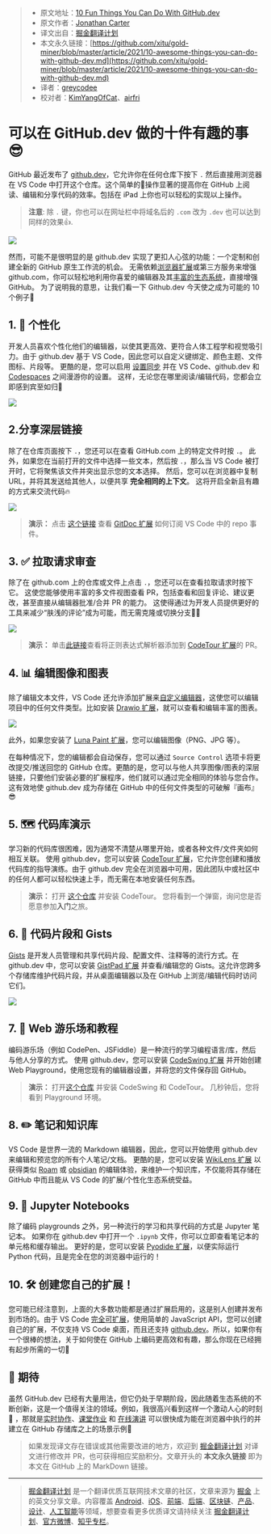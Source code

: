 > * 原文地址：[10 Fun Things You Can Do With GitHub.dev](https://dev.to/lostintangent/10-awesome-things-you-can-do-with-github-dev-5fm7)
> * 原文作者：[Jonathan Carter](https://dev.to/lostintangent)
> * 译文出自：[掘金翻译计划](https://github.com/xitu/gold-miner)
> * 本文永久链接：[https://github.com/xitu/gold-miner/blob/master/article/2021/10-awesome-things-you-can-do-with-github-dev.md](https://github.com/xitu/gold-miner/blob/master/article/2021/10-awesome-things-you-can-do-with-github-dev.md)
> * 译者：[greycodee](https://github.com/greycodee)
> * 校对者：[KimYangOfCat](https://github.com/KimYangOfCat)、[airfri](https://github.com/airfri)

# 可以在 GitHub.dev 做的十件有趣的事😎

GitHub 最近发布了 [github.dev](https://github.dev)，它允许你在任何仓库下按下 `.` 然后直接用浏览器在 VS Code 中打开这个仓库。这个简单的操作显著的提高你在 GitHub 上阅读、编辑和分享代码的效率。包括在 iPad 上你也可以轻松的实现以上操作。
> **注意**: 除 `.` 键，你也可以在网址栏中将域名后的 `.com` 改为 `.dev` 也可以达到同样的效果👍.

![](https://res.cloudinary.com/practicaldev/image/fetch/s--VJkNTHVS--/c_limit%2Cf_auto%2Cfl_progressive%2Cq_auto%2Cw_880/https://pbs.twimg.com/media/E8hp-_MWEAQRYeB.jpg)

然而，可能不是很明显的是 github.dev 实现了更扣人心弦的功能：一个定制和创建全新的 GitHub 原生工作流的机会。 无需依赖[浏览器扩展](https://github.com/collections/github-browser-extensions)或第三方服务来增强 github.com，你可以轻松地利用你喜爱的编辑器及其[丰富的生态系统](https://marketplace.visualstudio.com/vscode)，直接增强 GitHub。 为了说明我的意思，让我们看一下 Github.dev 今天使之成为可能的 10 个例子🚀

## 1. 💄 个性化

开发人员喜欢个性化他们的编辑器，以使其更高效、更符合人体工程学和视觉吸引力。由于 github.dev 基于 VS Code，因此您可以自定义键绑定、颜色主题、文件图标、片段等。 更酷的是，您可以启用 [设置同步](https://code.visualstudio.com/docs/editor/settings-sync) 并在 VS Code、github.dev 和 [Codespaces](https://github.com/features/codespaces) 之间漫游你的设置。 这样，无论您在哪里阅读/编辑代码，您都会立即感到宾至如归💖

![](https://res.cloudinary.com/practicaldev/image/fetch/s--RSG3mtK5--/c_limit%2Cf_auto%2Cfl_progressive%2Cq_auto%2Cw_880/https://pbs.twimg.com/media/E9lhmoeXIAM7-Bl.jpg)

## 2.分享深层链接

除了在仓库页面按下 `.`，您还可以在查看 GitHub.com 上的特定文件时按 `.`。 此外，如果您在当前打开的文件中选择一些文本，然后按 `.`，那么当 VS Code 被打开时，它将聚焦该文件并突出显示您的文本选择。 然后，您可以在浏览器中复制 URL，并将其发送给其他人，以便共享 **完全相同的上下文**。 这将开启全新且有趣的方式来交流代码🔥

![](https://res.cloudinary.com/practicaldev/image/fetch/s--yElJmPGE--/c_limit%2Cf_auto%2Cfl_progressive%2Cq_auto%2Cw_880/https://pbs.twimg.com/media/E9pdcqiVUAEa13W.jpg)

> **演示：** 点击 [这个链接](https://github.dev/lostintangent/gitdoc/blob/master/src/extension.ts#L26-L27) 查看 [GitDoc 扩展](https://aka.ms/gitdoc) 如何订阅 VS Code 中的 repo 事件。

## 3. ✅ 拉取请求审查

除了在 github.com 上的仓库或文件上点击 `.`，您还可以在查看拉取请求时按下它。 这使您能够使用丰富的多文件视图查看 PR，包括查看和回复评论、建议更改，甚至直接从编辑器批准/合并 PR 的能力。 这使得通过为开发人员提供更好的工具来减少“肤浅的评论”成为可能，而无需克隆或切换分支🙅‍♂️

![](https://res.cloudinary.com/practicaldev/image/fetch/s--AYrXWxQm--/c_limit%2Cf_auto%2Cfl_progressive%2Cq_auto%2Cw_880/https://pbs.twimg.com/media/E9I5DW-X0AUINAA.jpg)

> **演示：** 单击[此链接](https://github.dev/microsoft/codetour/pull/153)查看将正则表达式解析器添加到 [CodeTour 扩展](https://aka.ms/codetour)的 PR。

## 4. 📊 编辑图像和图表

除了编辑文本文件，VS Code 还允许添加扩展来[自定义编辑器](https://code.visualstudio.com/api/extension-guides/custom-editors)，这使您可以编辑项目中的任何文件类型。比如安装 [Drawio 扩展](https://marketplace.visualstudio.com/items?itemName=hediet.vscode-drawio)，就可以查看和编辑丰富的图表。

![](https://res.cloudinary.com/practicaldev/image/fetch/s--WDkqu00U--/c_limit%2Cf_auto%2Cfl_progressive%2Cq_auto%2Cw_880/https://pbs.twimg.com/media/E8mbuSaX0AAAkEp.jpg)

此外，如果您安装了 [Luna Paint 扩展](https://marketplace.visualstudio.com/items?itemName=Tyriar.luna-paint)，您可以编辑图像（PNG、JPG 等）。

在每种情况下，您的编辑都会自动保存，您可以通过 `Source Control` 选项卡将更改提交/推送回您的 GitHub 仓库。更酷的是，您可以与他人共享图像/图表的深层链接，只要他们安装必要的扩展程序，他们就可以通过完全相同的体验与您合作。 这有效地使 github.dev 成为存储在 GitHub 中的任何文件类型的可破解『画布』😎

## 5. 🗺 代码库演示

学习新的代码库很困难，因为通常不清楚从哪里开始，或者各种文件/文件夹如何相互关联。 使用 github.dev，您可以安装 [CodeTour 扩展](https://aka.ms/codetour)，它允许您创建和播放代码库的指导演练。由于 github.dev 完全在浏览器中可用，因此团队中或社区中的任何人都可以轻松快速上手，而无需在本地安装任何东西。

> **演示：** 打开 [这个仓库](https://github.dev/microsoft/codetour) 并安装 CodeTour。 您将看到一个弹窗，询问您是否愿意参加**入门**之旅。

## 6. 📕 代码片段和 Gists

[Gists](https://gist.github.com) 是开发人员管理和共享代码片段、配置文件、注释等的流行方式。在 github.dev 中，您可以安装 [GistPad 扩展](https://aka.ms/gistpad) 并查看/编辑您的 Gists。这允许您跨多个存储库维护代码片段，并从桌面编辑器以及在 GitHub 上浏览/编辑代码时访问它们。

![](https://res.cloudinary.com/practicaldev/image/fetch/s--W9WuEbZ9--/c_limit%2Cf_auto%2Cfl_progressive%2Cq_auto%2Cw_880/https://pbs.twimg.com/media/E8w8aCiVoAIYOLl.jpg)

## 7. 🎢 Web 游乐场和教程

编码游乐场（例如 CodePen、JSFiddle）是一种流行的学习编程语言/库，然后与他人分享的方式。 使用 github.dev，您可以安装 [CodeSwing 扩展](https://aka.ms/codeswing) 并开始创建 Web Playground，使用您现有的编辑器设置，并将您的文件保存回 GitHub。

> **演示：** 打开[这个仓库](https://github.dev/lostintangent/rock-paper-scissors) 并安装 CodeSwing 和 CodeTour。 几秒钟后，您将看到 Playground 环境。

## 8. ✏️ 笔记和知识库

VS Code 是世界一流的 Markdown 编辑器，因此，您可以开始使用 github.dev 来编辑和预览您的所有个人笔记/文档。 更酷的是，您可以安装 [WikiLens 扩展](https://aka.ms/wikilens) 以获得类似 [Roam](https://roamresearch.com/) 或 [obsidian](https://obsidian.md/) 的编辑体验，来维护一个知识库，不仅能将其存储在 GitHub 中而且能从 VS Code 的扩展/个性化生态系统受益。

## 9. 📓 Jupyter Notebooks

除了编码 playgrounds 之外，另一种流行的学习和共享代码的方式是 Jupyter 笔记本。 如果你在 github.dev 中打开一个 `.ipynb` 文件，你可以立即查看笔记本的单元格和缓存输出。 更好的是，您可以安装 [Pyodide 扩展](https://marketplace.visualstudio.com/items?itemName=joyceerhl.vscode-pyodide)，以便实际运行 Python 代码，且是完全在您的浏览器中运行的！

## 10. 🛠 创建您自己的扩展！

您可能已经注意到，上面的大多数功能都是通过扩展启用的，这是别人创建并发布到市场的。由于 VS Code [完全可扩展](https://code.visualstudio.com/api/references/vscode-api)，使用简单的 JavaScript API，您可以创建自己的扩展，不仅支持 VS Code 桌面，而且还支持 [github.dev](https://github.com/microsoft/vscode-docs/blob/vnext/api/extension-guides/web-extensions.md)。所以，如果你有一个很棒的想法，关于如何使在 GitHub 上编码更高效和有趣，那么你现在已经拥有起步所需的一切🏃

## 🔮 期待

虽然 GitHub.dev 已经有大量用法，但它仍处于早期阶段，因此随着生态系统的不断创新，这是一个值得关注的领域。例如，我很高兴看到这样一个激动人心的时刻🙌 ，那就是[实时协作](https://aka.ms/vsls)、[课堂作业](https://marketplace.visualstudio.com/items?itemName=GitHub.classroom) 和 [在线演讲](https://marketplace.visualstudio.com/items?itemName=marp-team.marp-vscode) 可以很快成为能在浏览器中执行的并建立在 GitHub 存储库之上的场景示例💯 

> 如果发现译文存在错误或其他需要改进的地方，欢迎到 [掘金翻译计划](https://github.com/xitu/gold-miner) 对译文进行修改并 PR，也可获得相应奖励积分。文章开头的 **本文永久链接** 即为本文在 GitHub 上的 MarkDown 链接。

---

> [掘金翻译计划](https://github.com/xitu/gold-miner) 是一个翻译优质互联网技术文章的社区，文章来源为 [掘金](https://juejin.im) 上的英文分享文章。内容覆盖 [Android](https://github.com/xitu/gold-miner#android)、[iOS](https://github.com/xitu/gold-miner#ios)、[前端](https://github.com/xitu/gold-miner#前端)、[后端](https://github.com/xitu/gold-miner#后端)、[区块链](https://github.com/xitu/gold-miner#区块链)、[产品](https://github.com/xitu/gold-miner#产品)、[设计](https://github.com/xitu/gold-miner#设计)、[人工智能](https://github.com/xitu/gold-miner#人工智能)等领域，想要查看更多优质译文请持续关注 [掘金翻译计划](https://github.com/xitu/gold-miner)、[官方微博](http://weibo.com/juejinfanyi)、[知乎专栏](https://zhuanlan.zhihu.com/juejinfanyi)。
